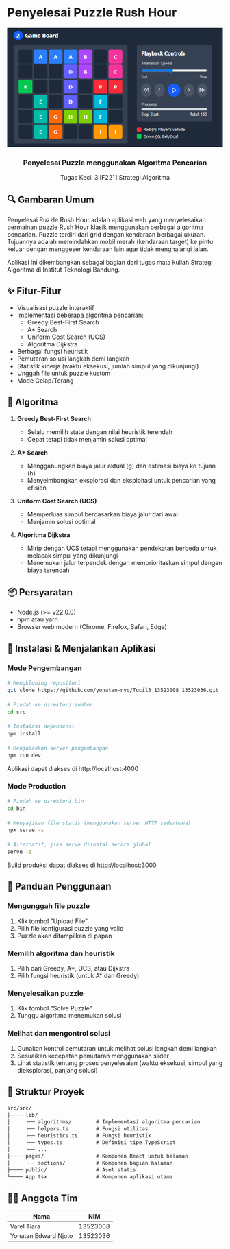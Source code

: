 # Penyelesai Puzzle Rush Hour

<div align="center">
  <img src="doc/app.png" alt="Aplikasi solver" width="700"/>
  <h3>Penyelesai Puzzle menggunakan Algoritma Pencarian</h3>
  <p>Tugas Kecil 3 IF2211 Strategi Algoritma</p>
</div>

## 🔍 Gambaran Umum

Penyelesai Puzzle Rush Hour adalah aplikasi web yang menyelesaikan permainan puzzle Rush Hour klasik menggunakan berbagai algoritma pencarian. Puzzle terdiri dari grid dengan kendaraan berbagai ukuran. Tujuannya adalah memindahkan mobil merah (kendaraan target) ke pintu keluar dengan menggeser kendaraan lain agar tidak menghalangi jalan.

Aplikasi ini dikembangkan sebagai bagian dari tugas mata kuliah Strategi Algoritma di Institut Teknologi Bandung.

## ✨ Fitur-Fitur

- Visualisasi puzzle interaktif
- Implementasi beberapa algoritma pencarian:
  - Greedy Best-First Search
  - A\* Search
  - Uniform Cost Search (UCS)
  - Algoritma Dijkstra
- Berbagai fungsi heuristik
- Pemutaran solusi langkah demi langkah
- Statistik kinerja (waktu eksekusi, jumlah simpul yang dikunjungi)
- Unggah file untuk puzzle kustom
- Mode Gelap/Terang

## 🧠 Algoritma

1. **Greedy Best-First Search**

   - Selalu memilih state dengan nilai heuristik terendah
   - Cepat tetapi tidak menjamin solusi optimal

2. **A\* Search**

   - Menggabungkan biaya jalur aktual (g) dan estimasi biaya ke tujuan (h)
   - Menyeimbangkan eksplorasi dan eksploitasi untuk pencarian yang efisien

3. **Uniform Cost Search (UCS)**

   - Memperluas simpul berdasarkan biaya jalur dari awal
   - Menjamin solusi optimal

4. **Algoritma Dijkstra**
   - Mirip dengan UCS tetapi menggunakan pendekatan berbeda untuk melacak simpul yang dikunjungi
   - Menemukan jalur terpendek dengan memprioritaskan simpul dengan biaya terendah

## 📦 Persyaratan

- Node.js (>= v22.0.0)
- npm atau yarn
- Browser web modern (Chrome, Firefox, Safari, Edge)

## 🚀 Instalasi & Menjalankan Aplikasi

### Mode Pengembangan

```bash
# Mengkloning repositori
git clone https://github.com/yonatan-nyo/Tucil3_13523008_13523036.git

# Pindah ke direktori sumber
cd src

# Instalasi dependensi
npm install

# Menjalankan server pengembangan
npm run dev
```

Aplikasi dapat diakses di http://localhost:4000

### Mode Production

```bash
# Pindah ke direktori bin
cd bin

# Menyajikan file statis (menggunakan server HTTP sederhana)
npx serve -s

# Alternatif, jika serve diinstal secara global
serve -s
```

Build produksi dapat diakses di http://localhost:3000

## 📝 Panduan Penggunaan

### Mengunggah file puzzle

1. Klik tombol "Upload File"
2. Pilih file konfigurasi puzzle yang valid
3. Puzzle akan ditampilkan di papan

### Memilih algoritma dan heuristik

1. Pilih dari Greedy, A\*, UCS, atau Dijkstra
2. Pilih fungsi heuristik (untuk A\* dan Greedy)

### Menyelesaikan puzzle

1. Klik tombol "Solve Puzzle"
2. Tunggu algoritma menemukan solusi

### Melihat dan mengontrol solusi

1. Gunakan kontrol pemutaran untuk melihat solusi langkah demi langkah
2. Sesuaikan kecepatan pemutaran menggunakan slider
3. Lihat statistik tentang proses penyelesaian (waktu eksekusi, simpul yang dieksplorasi, panjang solusi)

## 📁 Struktur Proyek

```
src/src/
├──── lib/
│     ├── algorithms/        # Implementasi algoritma pencarian
│     ├── helpers.ts         # Fungsi utilitas
│     ├── heuristics.ts      # Fungsi heuristik
│     ├── types.ts           # Definisi tipe TypeScript
│     └── ...
├──── pages/                 # Komponen React untuk halaman
│     └── sections/          # Komponen bagian halaman
├──── public/                # Aset statis
└──── App.tsx                # Komponen aplikasi utama
```

## 👨‍💻 Anggota Tim

| Nama                 | NIM      |
| -------------------- | -------- |
| Varel Tiara          | 13523008 |
| Yonatan Edward Njoto | 13523036 |
